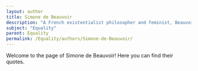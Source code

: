 ```yaml
---
layout: author
title: Simone de Beauvoir
description: "A French existentialist philosopher and feminist, Beauvoir's book 'The Second Sex' is foundational in feminist theory and explores women's oppression and inequality."
subject: "Equality"
parent: Equality
permalink: /Equality/authors/Simone-de-Beauvoir/
---
```


Welcome to the page of Simone de Beauvoir! Here you can find their quotes.
